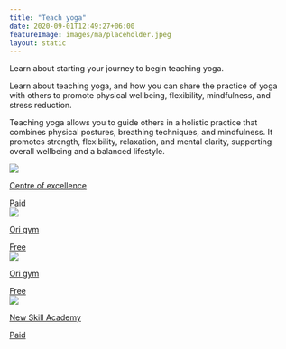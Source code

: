 ```yaml
---
title: "Teach yoga"
date: 2020-09-01T12:49:27+06:00
featureImage: images/ma/placeholder.jpeg
layout: static
---
```


Learn about starting your journey to begin teaching yoga.

Learn about teaching yoga, and how you can share the practice of yoga with others to promote physical wellbeing, flexibility, mindfulness, and stress reduction.

Teaching yoga allows you to guide others in a holistic practice that combines physical postures, breathing techniques, and mindfulness. It promotes strength, flexibility, relaxation, and mental clarity, supporting overall wellbeing and a balanced lifestyle.

<a class="ma-link" href="https://www.centreofexcellence.com/shop/200hr-yoga-teacher-training-diploma-course/"><div class="ma-card"><div class="ma-icon"><img src ="/images/icon-pound.png"/></div><div class="ma-name"><p>Centre of excellence</p></div><div class="ma-paid-text"><span>Paid</span></div></div></a><a class="ma-link" href="https://origympersonaltrainercourses.co.uk/blog/why-do-yoga-teacher-training"><div class="ma-card"><div class="ma-icon"><img src ="/images/icon-check.png"/></div><div class="ma-name"><p>Ori gym</p></div><div class="ma-paid-text"><span>Free</span></div></div></a><a class="ma-link" href="https://origympersonaltrainercourses.co.uk/blog/why-become-a-yoga-teacher"><div class="ma-card"><div class="ma-icon"><img src ="/images/icon-check.png"/></div><div class="ma-name"><p>Ori gym</p></div><div class="ma-paid-text"><span>Free </span></div></div></a><a class="ma-link" href="https://www.awin1.com/cread.php?awinmid=31125&awinaffid=1198638&ued=https%3A%2F%2Fnewskillsacademy.com%2F"><div class="ma-card"><div class="ma-icon"><img src ="/images/icon-pound.png"/></div><div class="ma-name"><p>New Skill Academy</p></div><div class="ma-paid-text"><span>Paid</span></div></div></a>  

<br/><br/>






